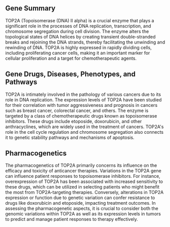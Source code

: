 ## Gene Summary
TOP2A (Topoisomerase (DNA) II alpha) is a crucial enzyme that plays a significant role in the processes of DNA replication, transcription, and chromosome segregation during cell division. The enzyme alters the topological states of DNA helices by creating transient double-stranded breaks and rejoining the DNA strands, thereby facilitating the unwinding and rewinding of DNA. TOP2A is highly expressed in rapidly dividing cells, including proliferating cancer cells, making it an important marker for cellular proliferation and a target for chemotherapeutic agents.

## Gene Drugs, Diseases, Phenotypes, and Pathways
TOP2A is intimately involved in the pathology of various cancers due to its role in DNA replication. The expression levels of TOP2A have been studied for their correlation with tumor aggressiveness and prognosis in cancers such as breast cancer, colorectal cancer, and others. The enzyme is targeted by a class of chemotherapeutic drugs known as topoisomerase inhibitors. These drugs include etoposide, doxorubicin, and other anthracyclines, which are widely used in the treatment of cancers. TOP2A's role in the cell cycle regulation and chromosome segregation also connects it to genetic stability pathways and mechanisms of apoptosis.

## Pharmacogenetics
The pharmacogenetics of TOP2A primarily concerns its influence on the efficacy and toxicity of anticancer therapies. Variations in the TOP2A gene can influence patient responses to topoisomerase inhibitors. For instance, overexpression of TOP2A has been associated with increased sensitivity to these drugs, which can be utilized in selecting patients who might benefit the most from TOP2A-targeting therapies. Conversely, alterations in TOP2A expression or function due to genetic variation can confer resistance to drugs like doxorubicin and etoposide, impacting treatment outcomes. In assessing the pharmacogenetic aspects, it is crucial to consider both the genomic variations within TOP2A as well as its expression levels in tumors to predict and manage patient responses to therapy effectively.
